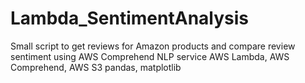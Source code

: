 # Lambda_SentimentAnalysis
Small script to get reviews for Amazon products and compare review sentiment using AWS Comprehend NLP service
AWS Lambda, AWS Comprehend, AWS S3
pandas, matplotlib
